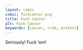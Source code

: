 ```yaml
---
layout: comic
comic: fuckcancer.png
title: Fuck Cancer
alt: Fuck Cancer
keywords: [cancer, crab, protest]
---
```


Seriously! Fuck &#8217;em!
